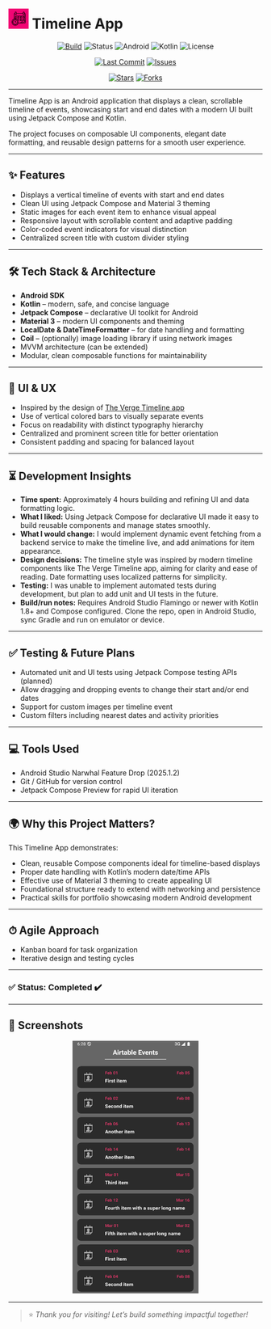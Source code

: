 # <img src="./img/logo.png" width="40" height="40"/> Timeline App

<div align="center">    

[![Build](https://img.shields.io/badge/build-passing-brightgreen.svg)](https://github.com/Laura-Oliveira/Timeline-App/actions)
![Status](https://img.shields.io/badge/Status-Complete-brightgreen)
![Android](https://img.shields.io/badge/Android-OS-green?style=plastic&logo=android)
![Kotlin](https://img.shields.io/badge/Kotlin-2.0.0-purple?style=plastic&logo=kotlin)
![License](https://img.shields.io/badge/license-MIT-blue.svg?style=plastic)

</div> 

<div align="center"> 

[![Last Commit](https://img.shields.io/github/last-commit/Laura-Oliveira/Timeline-App/main)](https://github.com/Laura-Oliveira/Timeline-App/commits/main)
[![Issues](https://img.shields.io/github/issues/Laura-Oliveira/Timeline-App)](https://github.com/Laura-Oliveira/Timeline-App/issues)

[![Stars](https://img.shields.io/github/stars/Laura-Oliveira/Timeline-App?style=social)](https://github.com/Laura-Oliveira/Timeline-App/stargazers)
[![Forks](https://img.shields.io/github/forks/Laura-Oliveira/Timeline-App?style=social)](https://github.com/Laura-Oliveira/Timeline-App/fork)

</div>

---

Timeline App is an Android application that displays a clean, scrollable timeline of events, showcasing start and end dates with a modern UI built using Jetpack Compose and Kotlin.

The project focuses on composable UI components, elegant date formatting, and reusable design patterns for a smooth user experience.

---

## ✨ **Features**
- Displays a vertical timeline of events with start and end dates
- Clean UI using Jetpack Compose and Material 3 theming
- Static images for each event item to enhance visual appeal
- Responsive layout with scrollable content and adaptive padding
- Color-coded event indicators for visual distinction
- Centralized screen title with custom divider styling

---

## 🛠 **Tech Stack & Architecture**
- **Android SDK**
- **Kotlin** – modern, safe, and concise language
- **Jetpack Compose** – declarative UI toolkit for Android
- **Material 3** – modern UI components and theming
- **LocalDate & DateTimeFormatter** – for date handling and formatting
- **Coil** – (optionally) image loading library if using network images
- MVVM architecture (can be extended)
- Modular, clean composable functions for maintainability

---

## 🎨 **UI & UX**
- Inspired by the design of [The Verge Timeline app](https://www.theverge.com/apps/605756/tapestry-reeder-surf-timeline-apps)
- Use of vertical colored bars to visually separate events
- Focus on readability with distinct typography hierarchy
- Centralized and prominent screen title for better orientation
- Consistent padding and spacing for balanced layout

---

## ⏳ **Development Insights**

- **Time spent:** Approximately 4 hours building and refining UI and data formatting logic.
- **What I liked:** Using Jetpack Compose for declarative UI made it easy to build reusable components and manage states smoothly.
- **What I would change:** I would implement dynamic event fetching from a backend service to make the timeline live, and add animations for item appearance.
- **Design decisions:** The timeline style was inspired by modern timeline components like The Verge Timeline app, aiming for clarity and ease of reading. Date formatting uses localized patterns for simplicity.
- **Testing:** I was unable to implement automated tests during development, but plan to add unit and UI tests in the future.
- **Build/run notes:** Requires Android Studio Flamingo or newer with Kotlin 1.8+ and Compose configured. Clone the repo, open in Android Studio, sync Gradle and run on emulator or device.

---

## ✅ **Testing & Future Plans**
- Automated unit and UI tests using Jetpack Compose testing APIs (planned)
- Allow dragging and dropping events to change their start and/or end dates
- Support for custom images per timeline event
- Custom filters including nearest dates and activity priorities

---

## 💻 **Tools Used**
- Android Studio  Narwhal Feature Drop (2025.1.2)
- Git / GitHub for version control
- Jetpack Compose Preview for rapid UI iteration

---

## 🌍 **Why this Project Matters?**

This Timeline App demonstrates:

- Clean, reusable Compose components ideal for timeline-based displays
- Proper date handling with Kotlin’s modern date/time APIs
- Effective use of Material 3 theming to create appealing UI
- Foundational structure ready to extend with networking and persistence
- Practical skills for portfolio showcasing modern Android development

---

## ⏱ **Agile Approach**
- Kanban board for task organization
- Iterative design and testing cycles

---

### ✅ Status: Completed ✔️

---

## 📱 Screenshots

<p align="center">
  <img src="./img/print_1.png" width="250" height="500"/>
</p>

---

> ⭐ *Thank you for visiting! Let’s build something impactful together!*
